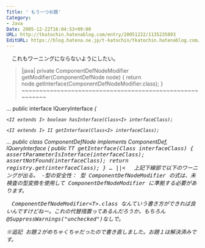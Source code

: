 ```yaml
---
Title: ' もう一つお題'
Category:
- Java
Date: 2005-12-22T16:04:53+09:00
URL: http://tkatochin.hatenablog.com/entry/20051222/1135235093
EditURL: https://blog.hatena.ne.jp/t-katochin/tkatochin.hatenablog.com/atom/entry/6653586347154756162
---
```


　これもワーニングにならないようにしたい。
>|java|
    private <T> ComponentDefNodeModifier<T> getModifier(ComponentDefNode<T> node)
    {
        return node.getInterface(ComponentDefNodeModifier.class);
    }   ~~~~~~~~~~~~~~~~~~~~~~~~~~~~~~~~~~~~~~~~~~~~~~~~~~~~~~~~~

…
public interface IQueryInterface<I> {
    
    <II extends I> boolean hasInterface(Class<I> interfaceClass);
    
    <II extends I> II getInterface(Class<I> interfaceClass);
…
public class ComponentDefNode<T> implements ComponentDef<T>, IQueryInterface<T> {
    public <TT extends T> TT getInterface(Class<TT> interfaceClass) {
        assertParameterIsInterface(interfaceClass);
        assertNotFound(interfaceClass);
        return registry.get(interfaceClass);
    }
…
||<
　上記下線部で以下のワーニングが出る。
-型の安全性： 型 ComponentDefNodeModifier の式は、未検査の型変換を使用して ComponentDefNodeModifier<T> に準拠する必要があります。

　ComponentDefNodeModifier&lt;T&gt;.class なんていう書き方ができれば良いんですけどねー。これの代替措置ってあるんだろうか。もちろん @SuppressWarnings("unchecked")なしで。

※追記 お題２がめちゃくちゃだったので書き直しました。お題１は解決済みです。
